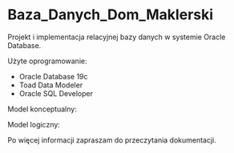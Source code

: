 # Baza_Danych_Dom_Maklerski
Projekt i implementacja relacyjnej bazy danych w systemie Oracle Database.

Użyte oprogramowanie:
* Oracle Database 19c 
* Toad Data Modeler
* Oracle SQL Developer

Model konceptualny:


Model logiczny:


Po więcej informacji zapraszam do przeczytania dokumentacji.
